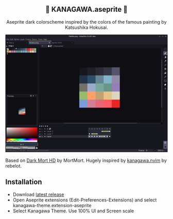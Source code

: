<p align="center">
  <h2 align="center">🌊 KANAGAWA.aseprite 🌊</h2>
</p>

<p align="center">Aseprite dark colorscheme inspired by the colors of the famous painting by Katsushika Hokusai.</p>


![alt text](preview.png)


Based on [Dark Mort HD](https://mortmort.itch,io/aseprite-darkmode) by MortMort. Hugely inspired by [kanagawa.nvim](https://github.com/rebelot/kanagawa.nvim) by rebelot. 

## Installation
- Download [latest release](https://github.com/shayaharuno/kanagawa.aseprite/releases/tag/stable)
- Open Aseprite extensions (Edit-Preferences-Extensions) and select kanagawa-theme.extension-aseprite
- Select Kanagawa Theme. Use 100% UI and Screen scale

